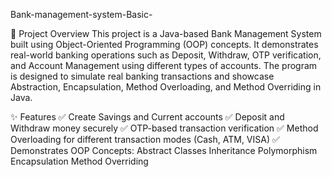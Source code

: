 Bank-management-system-Basic-

📘 Project Overview
This project is a Java-based Bank Management System built using Object-Oriented Programming (OOP) concepts.
It demonstrates real-world banking operations such as Deposit, Withdraw, OTP verification, and Account Management using different types of accounts.
The program is designed to simulate real banking transactions and showcase Abstraction, Encapsulation, Method Overloading, and Method Overriding in Java.

✨ Features
✅ Create Savings and Current accounts
✅ Deposit and Withdraw money securely
✅ OTP-based transaction verification
✅ Method Overloading for different transaction modes (Cash, ATM, VISA)
✅ Demonstrates OOP Concepts:
Abstract Classes
Inheritance
Polymorphism
Encapsulation
Method Overriding
